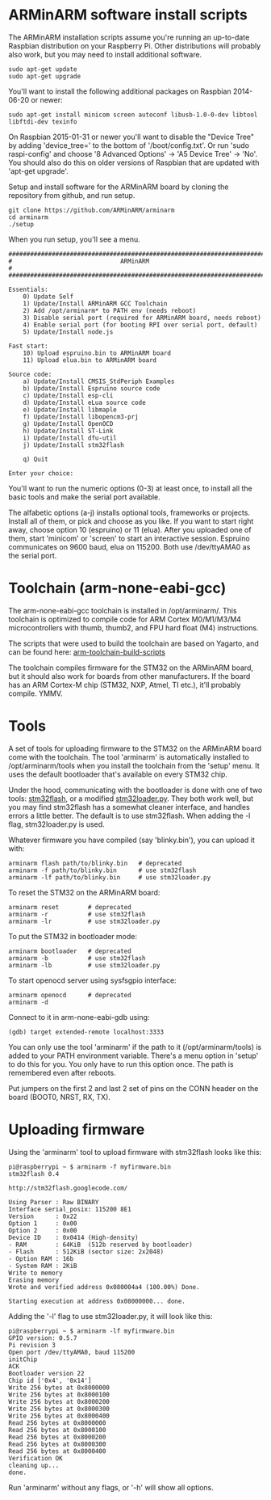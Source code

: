 ARMinARM software install scripts
=================================

The ARMinARM installation scripts assume you're running an up-to-date Raspbian distribution on your Raspberry Pi. Other distributions will probably also work, but you may need to install additional software.

    sudo apt-get update
    sudo apt-get upgrade

You'll want to install the following additional packages on Raspbian 2014-06-20 or newer:

    sudo apt-get install minicom screen autoconf libusb-1.0-0-dev libtool libftdi-dev texinfo

On Raspbian 2015-01-31 or newer you'll want to disable the "Device Tree" by adding 'device_tree=' to the bottom of '/boot/config.txt'. Or run 'sudo raspi-config' and choose '8 Advanced Options' -> 'A5 Device Tree' -> 'No'. You should also do this on older versions of Raspbian that are updated with 'apt-get upgrade'.

Setup and install software for the ARMinARM board by cloning the repository from github, and run setup.

    git clone https://github.com/ARMinARM/arminarm
    cd arminarm
    ./setup

When you run setup, you'll see a menu.

    #######################################################################
    #                              ARMinARM                               #
    #######################################################################
    
    Essentials:
        0) Update Self
        1) Update/Install ARMinARM GCC Toolchain
        2) Add /opt/arminarm* to PATH env (needs reboot)
        3) Disable serial port (required for ARMinARM board, needs reboot)
        4) Enable serial port (for booting RPI over serial port, default)
        5) Update/Install node.js
    
    Fast start:
        10) Upload espruino.bin to ARMinARM board
        11) Upload elua.bin to ARMinARM board
    
    Source code:
        a) Update/Install CMSIS_StdPeriph Examples
        b) Update/Install Espruino source code
        c) Update/Install esp-cli
        d) Update/Install eLua source code
        e) Update/Install libmaple
        f) Update/Install libopencm3-prj
        g) Update/Install OpenOCD
        h) Update/Install ST-Link
        i) Update/Install dfu-util
        j) Update/Install stm32flash
    
        q) Quit
    
    Enter your choice:

You'll want to run the numeric options (0-3) at least once, to install all the basic tools and make the serial port available.

The alfabetic options (a-j) installs optional tools, frameworks or projects. Install all of them, or pick and choose as you like. If you want to start right away, choose option 10 (espruino) or 11 (elua). After you uploaded one of them, start 'minicom' or 'screen' to start an interactive session. Espruino communicates on 9600 baud, elua on 115200. Both use /dev/ttyAMA0 as the serial port.

Toolchain (arm-none-eabi-gcc)
=============================

The arm-none-eabi-gcc toolchain is installed in /opt/arminarm/. This toolchain is optimized to compile code for ARM Cortex M0/M1/M3/M4 microcontrollers with thumb, thumb2, and FPU hard float (M4) instructions.

The scripts that were used to build the toolchain are based on Yagarto, and can be found here: [arm-toolchain-build-scripts](https://github.com/ARMinARM/arm-toolchain-build-scripts)

The toolchain compiles firmware for the STM32 on the ARMinARM board, but it should also work for boards from other manufacturers. If the board has an ARM Cortex-M chip (STM32, NXP, Atmel, TI etc.), it'll probably compile. YMMV.

Tools
=====
A set of tools for uploading firmware to the STM32 on the ARMinARM board come with the toolchain. The tool 'arminarm' is automatically installed to /opt/arminarm/tools when you install the toolchain from the 'setup' menu. It uses the default bootloader that's available on every STM32 chip.

Under the hood, communicating with the bootloader is done with one of two tools: [stm32flash](https://code.google.com/p/stm32flash/), or a modified [stm32loader.py](https://github.com/jsnyder/stm32loader). They both work well, but you may find stm32flash has a somewhat cleaner interface, and handles errors a little better. The default is to use stm32flash. When adding the -l flag, stm32loader.py is used.

Whatever firmware you have compiled (say 'blinky.bin'), you can upload it with:

    arminarm flash path/to/blinky.bin   # deprecated
    arminarm -f path/to/blinky.bin      # use stm32flash
    arminarm -lf path/to/blinky.bin     # use stm32loader.py

To reset the STM32 on the ARMinARM board:

    arminarm reset        # deprecated
    arminarm -r           # use stm32flash
    arminarm -lr          # use stm32loader.py

To put the STM32 in bootloader mode:

    arminarm bootloader   # deprecated
    arminarm -b           # use stm32flash
    arminarm -lb          # use stm32loader.py

To start openocd server using sysfsgpio interface:

    arminarm openocd      # deprecated
    arminarm -d

Connect to it in arm-none-eabi-gdb using:

    (gdb) target extended-remote localhost:3333

You can only use the tool 'arminarm' if the path to it (/opt/arminarm/tools) is added to your PATH environment variable. There's a menu option in 'setup' to do this for you. You only have to run this option once. The path is remembered even after reboots.

Put jumpers on the first 2 and last 2 set of pins on the CONN header on the board (BOOT0, NRST, RX, TX).

Uploading firmware
==================

Using the 'arminarm' tool to upload firmware with stm32flash looks like this:

    pi@raspberrypi ~ $ arminarm -f myfirmware.bin 
    stm32flash 0.4

    http://stm32flash.googlecode.com/

    Using Parser : Raw BINARY
    Interface serial_posix: 115200 8E1
    Version      : 0x22
    Option 1     : 0x00
    Option 2     : 0x00
    Device ID    : 0x0414 (High-density)
    - RAM        : 64KiB  (512b reserved by bootloader)
    - Flash      : 512KiB (sector size: 2x2048)
    - Option RAM : 16b
    - System RAM : 2KiB
    Write to memory
    Erasing memory
    Wrote and verified address 0x080004a4 (100.00%) Done.

    Starting execution at address 0x08000000... done.

Adding the '-l' flag to use stm32loader.py, it will look like this:

    pi@raspberrypi ~ $ arminarm -lf myfirmware.bin 
    GPIO version: 0.5.7
    Pi revision 3
    Open port /dev/ttyAMA0, baud 115200
    initChip
    ACK
    Bootloader version 22
    Chip id ['0x4', '0x14']
    Write 256 bytes at 0x8000000
    Write 256 bytes at 0x8000100
    Write 256 bytes at 0x8000200
    Write 256 bytes at 0x8000300
    Write 256 bytes at 0x8000400
    Read 256 bytes at 0x8000000
    Read 256 bytes at 0x8000100
    Read 256 bytes at 0x8000200
    Read 256 bytes at 0x8000300
    Read 256 bytes at 0x8000400
    Verification OK
    cleaning up...
    done.

Run 'arminarm' without any flags, or '-h' will show all options.
